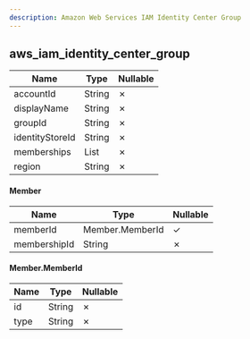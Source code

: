 ```yaml
---
description: Amazon Web Services IAM Identity Center Group
---
```

aws_iam_identity_center_group
-----------------------------

| **Name**        | **Type**     | **Nullable** |
| --------------- | ------------ | ------------ |
| accountId       | String       | &cross;      |
| displayName     | String       | &cross;      |
| groupId         | String       | &cross;      |
| identityStoreId | String       | &cross;      |
| memberships     | List<Member> | &cross;      |
| region          | String       | &cross;      |

#### Member
| **Name**     | **Type**        | **Nullable** |
| ------------ | --------------- | ------------ |
| memberId     | Member.MemberId | &check;      |
| membershipId | String          | &cross;      |

#### Member.MemberId
| **Name** | **Type** | **Nullable** |
| -------- | -------- | ------------ |
| id       | String   | &cross;      |
| type     | String   | &cross;      |
